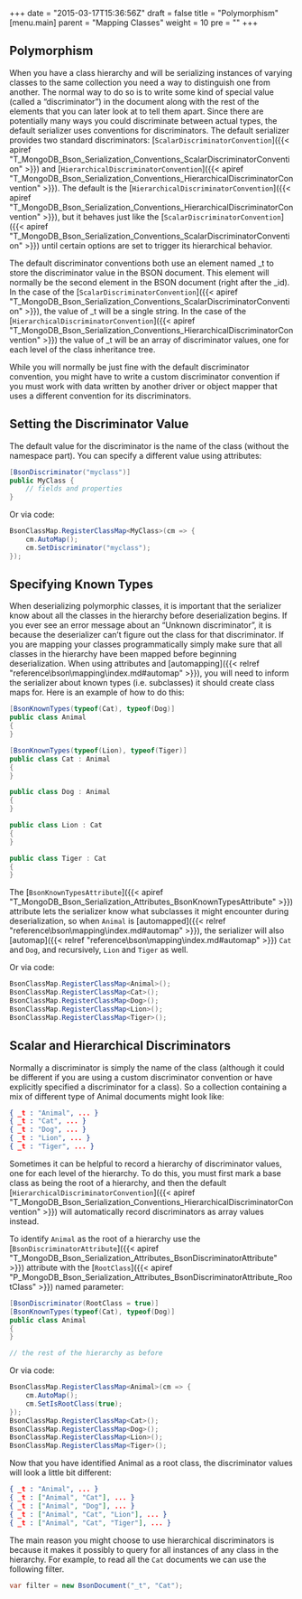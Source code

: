 +++
date = "2015-03-17T15:36:56Z"
draft = false
title = "Polymorphism"
[menu.main]
  parent = "Mapping Classes"
  weight = 10
  pre = "<i class='fa'></i>"
+++

## Polymorphism

When you have a class hierarchy and will be serializing instances of varying classes to the same collection you need a way to distinguish one from another. The normal way to do so is to write some kind of special value (called a “discriminator”) in the document along with the rest of the elements that you can later look at to tell them apart. Since there are potentially many ways you could discriminate between actual types, the default serializer uses conventions for discriminators. The default serializer provides two standard discriminators: [`ScalarDiscriminatorConvention`]({{< apiref "T_MongoDB_Bson_Serialization_Conventions_ScalarDiscriminatorConvention" >}}) and [`HierarchicalDiscriminatorConvention`]({{< apiref "T_MongoDB_Bson_Serialization_Conventions_HierarchicalDiscriminatorConvention" >}}). The default is the [`HierarchicalDiscriminatorConvention`]({{< apiref "T_MongoDB_Bson_Serialization_Conventions_HierarchicalDiscriminatorConvention" >}}), but it behaves just like the [`ScalarDiscriminatorConvention`]({{< apiref "T_MongoDB_Bson_Serialization_Conventions_ScalarDiscriminatorConvention" >}}) until certain options are set to trigger its hierarchical behavior.

The default discriminator conventions both use an element named _t to store the discriminator value in the BSON document. This element will normally be the second element in the BSON document (right after the _id). In the case of the [`ScalarDiscriminatorConvention`]({{< apiref "T_MongoDB_Bson_Serialization_Conventions_ScalarDiscriminatorConvention" >}}), the value of _t will be a single string. In the case of the [`HierarchicalDiscriminatorConvention`]({{< apiref "T_MongoDB_Bson_Serialization_Conventions_HierarchicalDiscriminatorConvention" >}}) the value of _t will be an array of discriminator values, one for each level of the class inheritance tree.

While you will normally be just fine with the default discriminator convention, you might have to write a custom discriminator convention if you must work with data written by another driver or object mapper that uses a different convention for its discriminators.


## Setting the Discriminator Value

The default value for the discriminator is the name of the class (without the namespace part). You can specify a different value using attributes:

```csharp
[BsonDiscriminator("myclass")]
public MyClass {
    // fields and properties
}
```

Or via code:

```csharp
BsonClassMap.RegisterClassMap<MyClass>(cm => {
    cm.AutoMap();
    cm.SetDiscriminator("myclass");
});
```

## Specifying Known Types

When deserializing polymorphic classes, it is important that the serializer know about all the classes in the hierarchy before deserialization begins. If you ever see an error message about an “Unknown discriminator”, it is because the deserializer can’t figure out the class for that discriminator. If you are mapping your classes programmatically simply make sure that all classes in the hierarchy have been mapped before beginning deserialization. When using attributes and [automapping]({{< relref "reference\bson\mapping\index.md#automap" >}}), you will need to inform the serializer about known types (i.e. subclasses) it should create class maps for. Here is an example of how to do this:

```csharp
[BsonKnownTypes(typeof(Cat), typeof(Dog)]
public class Animal 
{
}

[BsonKnownTypes(typeof(Lion), typeof(Tiger)]
public class Cat : Animal 
{
}

public class Dog : Animal 
{
}

public class Lion : Cat 
{
}

public class Tiger : Cat 
{
}
```

The [`BsonKnownTypesAttribute`]({{< apiref "T_MongoDB_Bson_Serialization_Attributes_BsonKnownTypesAttribute" >}}) attribute lets the serializer know what subclasses it might encounter during deserialization, so when `Animal` is [automapped]({{< relref "reference\bson\mapping\index.md#automap" >}}), the serializer will also [automap]({{< relref "reference\bson\mapping\index.md#automap" >}}) `Cat` and `Dog`, and recursively, `Lion` and `Tiger` as well.

Or via code:

```csharp
BsonClassMap.RegisterClassMap<Animal>();
BsonClassMap.RegisterClassMap<Cat>();
BsonClassMap.RegisterClassMap<Dog>();
BsonClassMap.RegisterClassMap<Lion>();
BsonClassMap.RegisterClassMap<Tiger>();
```


## Scalar and Hierarchical Discriminators

Normally a discriminator is simply the name of the class (although it could be different if you are using a custom discriminator convention or have explicitly specified a discriminator for a class). So a collection containing a mix of different type of Animal documents might look like:

```json
{ _t : "Animal", ... }
{ _t : "Cat", ... }
{ _t : "Dog", ... }
{ _t : "Lion", ... }
{ _t : "Tiger", ... }
```

Sometimes it can be helpful to record a hierarchy of discriminator values, one for each level of the hierarchy. To do this, you must first mark a base class as being the root of a hierarchy, and then the default [`HierarchicalDiscriminatorConvention`]({{< apiref "T_MongoDB_Bson_Serialization_Conventions_HierarchicalDiscriminatorConvention" >}}) will automatically record discriminators as array values instead.

To identify `Animal` as the root of a hierarchy use the [`BsonDiscriminatorAttribute`]({{< apiref "T_MongoDB_Bson_Serialization_Attributes_BsonDiscriminatorAttribute" >}}) attribute with the [`RootClass`]({{< apiref "P_MongoDB_Bson_Serialization_Attributes_BsonDiscriminatorAttribute_RootClass" >}}) named parameter:

```csharp
[BsonDiscriminator(RootClass = true)]
[BsonKnownTypes(typeof(Cat), typeof(Dog)]
public class Animal 
{
}

// the rest of the hierarchy as before
```

Or via code:

```csharp
BsonClassMap.RegisterClassMap<Animal>(cm => {
    cm.AutoMap();
    cm.SetIsRootClass(true);
});
BsonClassMap.RegisterClassMap<Cat>();
BsonClassMap.RegisterClassMap<Dog>();
BsonClassMap.RegisterClassMap<Lion>();
BsonClassMap.RegisterClassMap<Tiger>();
```

Now that you have identified Animal as a root class, the discriminator values will look a little bit different:

```json
{ _t : "Animal", ... }
{ _t : ["Animal", "Cat"], ... }
{ _t : ["Animal", "Dog"], ... }
{ _t : ["Animal", "Cat", "Lion"], ... }
{ _t : ["Animal", "Cat", "Tiger"], ... }
```

The main reason you might choose to use hierarchical discriminators is because it makes it possibly to query for all instances of any class in the hierarchy. For example, to read all the `Cat` documents we can use the following filter.

```csharp
var filter = new BsonDocument("_t", "Cat");
```